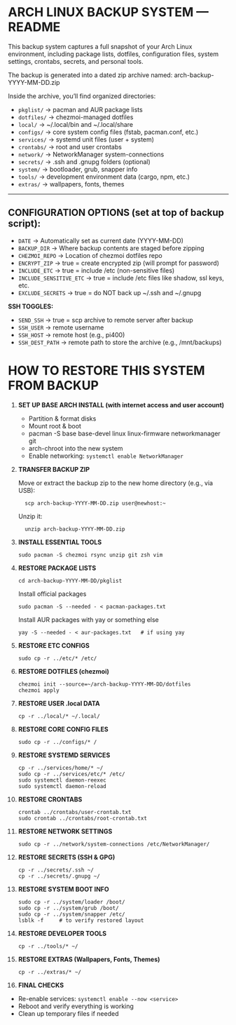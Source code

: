   ARCH LINUX BACKUP SYSTEM — README
===============================================================================

This backup system captures a full snapshot of your Arch Linux environment,
including package lists, dotfiles, configuration files, system settings,
crontabs, secrets, and personal tools.

The backup is generated into a dated zip archive named:  arch-backup-YYYY-MM-DD.zip

Inside the archive, you’ll find organized directories:
  - `pkglist/`       → pacman and AUR package lists
  - `dotfiles/`      → chezmoi-managed dotfiles
  - `local/`         → ~/.local/bin and ~/.local/share
  - `configs/`       → core system config files (fstab, pacman.conf, etc.)
  - `services/`      → systemd unit files (user + system)
  - `crontabs/`      → root and user crontabs
  - `network/`       → NetworkManager system-connections
  - `secrets/`       → .ssh and .gnupg folders (optional)
  - `system/`        → bootloader, grub, snapper info
  - `tools/`         → development environment data (cargo, npm, etc.)
  - `extras/`        → wallpapers, fonts, themes

-------------------------------------------------------------------------------
CONFIGURATION OPTIONS (set at top of backup script):
-------------------------------------------------------------------------------
  - `DATE`                  → Automatically set as current date (YYYY-MM-DD)
  - `BACKUP_DIR`            → Where backup contents are staged before zipping
  - `CHEZMOI_REPO`          → Location of chezmoi dotfiles repo
  - `ENCRYPT_ZIP`           → true = create encrypted zip (will prompt for password)
  - `INCLUDE_ETC`           → true = include /etc (non-sensitive files)
  - `INCLUDE_SENSITIVE_ETC` → true = include /etc files like shadow, ssl keys, etc.
  - `EXCLUDE_SECRETS`       → true = do NOT back up ~/.ssh and ~/.gnupg

  **SSH TOGGLES:**
  - `SEND_SSH`              → true = scp archive to remote server after backup
  - `SSH_USER`              → remote username
  - `SSH_HOST`              → remote host (e.g., pi400)
  - `SSH_DEST_PATH`         → remote path to store the archive (e.g., /mnt/backups)


  HOW TO RESTORE THIS SYSTEM FROM BACKUP
===============================================================================

1. **SET UP BASE ARCH INSTALL (with internet access and user account)**
   - Partition & format disks
   - Mount root & boot
   - pacman -S base base-devel linux linux-firmware networkmanager git
   - arch-chroot into the new system
   - Enable networking: `systemctl enable NetworkManager`
   
2. **TRANSFER BACKUP ZIP**
   
   Move or extract the backup zip to the new home directory (e.g., via USB):
     ```
       scp arch-backup-YYYY-MM-DD.zip user@newhost:~
     ```
   Unzip it:
     ```
       unzip arch-backup-YYYY-MM-DD.zip
     ```
     
4. **INSTALL ESSENTIAL TOOLS**
   ```
   sudo pacman -S chezmoi rsync unzip git zsh vim
   ```
5. **RESTORE PACKAGE LISTS**

   ```
   cd arch-backup-YYYY-MM-DD/pkglist
   ```
   Install official packages
   ```
   sudo pacman -S --needed - < pacman-packages.txt
   ```
   Install AUR packages with yay or something else
   ```
   yay -S --needed - < aur-packages.txt   # if using yay
   ```

7. **RESTORE ETC CONFIGS**
   ```
   sudo cp -r ../etc/* /etc/
   ```

9. **RESTORE DOTFILES (chezmoi)**
   ```
   chezmoi init --source=~/arch-backup-YYYY-MM-DD/dotfiles
   chezmoi apply
   ```

10. **RESTORE USER .local DATA**
    ```
    cp -r ../local/* ~/.local/
    ```
    
11. **RESTORE CORE CONFIG FILES**
    ```
    sudo cp -r ../configs/* /
    ```

11. **RESTORE SYSTEMD SERVICES**

    ```
    cp -r ../services/home/* ~/
    sudo cp -r ../services/etc/* /etc/
    sudo systemctl daemon-reexec
    sudo systemctl daemon-reload
    ```
    
11. **RESTORE CRONTABS**

    ```
    crontab ../crontabs/user-crontab.txt
    sudo crontab ../crontabs/root-crontab.txt
    ```

11. **RESTORE NETWORK SETTINGS**

    ```
    sudo cp -r ../network/system-connections /etc/NetworkManager/
    ```

13. **RESTORE SECRETS (SSH & GPG)**

    ```
    cp -r ../secrets/.ssh ~/
    cp -r ../secrets/.gnupg ~/
    ```

13. **RESTORE SYSTEM BOOT INFO**

    ```
    sudo cp -r ../system/loader /boot/
    sudo cp -r ../system/grub /boot/
    sudo cp -r ../system/snapper /etc/
    lsblk -f     # to verify restored layout
    ```

15. **RESTORE DEVELOPER TOOLS**

    ```
    cp -r ../tools/* ~/
    ```

15. **RESTORE EXTRAS (Wallpapers, Fonts, Themes)**

    ```
    cp -r ../extras/* ~/
    ```

16. **FINAL CHECKS**
   - Re-enable services: `systemctl enable --now <service>`
   - Reboot and verify everything is working
   - Clean up temporary files if needed
